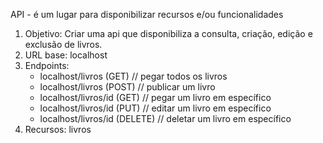 API - é um lugar para disponibilizar recursos e/ou funcionalidades

1. Objetivo: Criar uma api que disponibiliza a consulta, criação, edição e exclusão de livros.
2. URL base: localhost
3. Endpoints:
    - localhost/livros (GET) // pegar todos os livros
    - localhost/livros (POST) // publicar um livro
    - localhost/livros/id (GET) // pegar um livro em específico
    - localhost/livros/id (PUT) // editar um livro em específico
    - localhost/livros/id (DELETE) // deletar um livro em específico
4. Recursos: livros